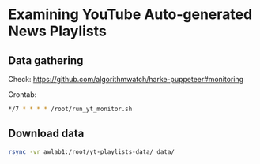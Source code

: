# Examining YouTube Auto-generated News Playlists

## Data gathering

Check: <https://github.com/algorithmwatch/harke-puppeteer#monitoring>

Crontab:

```bash
*/7 * * * * /root/run_yt_monitor.sh
```

## Download data

```bash
rsync -vr awlab1:/root/yt-playlists-data/ data/
```
